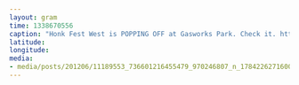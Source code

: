 ```yaml
---
layout: gram
time: 1338670556
caption: "Honk Fest West is POPPING OFF at Gasworks Park. Check it. http://honkfestwest.com"
latitude: 
longitude: 
media:
- media/posts/201206/11189553_736601216455479_970246807_n_17842262716000351.jpg
---
```

